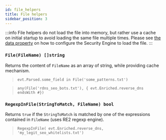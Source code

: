 ```yaml
---
id: file_helpers
title: File helpers
sidebar_position: 3
---
```


:::info
File helpers do not load the file into memory, but rather use a cache on initial startup to avoid loading the same file multiple times. Please see [the data property](/scenarios/format.md#data) on how to configure the Security Engine to load the file.
:::

### `File(FileName) []string`

Returns the content of `FileName` as an array of string, while providing cache mechanism.

> `evt.Parsed.some_field in File('some_patterns.txt')`

> `any(File('rdns_seo_bots.txt'), { evt.Enriched.reverse_dns endsWith #})`

### `RegexpInFile(StringToMatch, FileName) bool`

Returns `true` if the `StringToMatch` is matched by one of the expressions contained in `FileName` (uses RE2 regexp engine).

> `RegexpInFile( evt.Enriched.reverse_dns, 'my_legit_seo_whitelists.txt')`